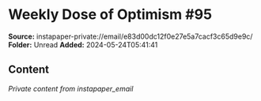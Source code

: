 # Weekly Dose of Optimism #95

**Source:** instapaper-private://email/e83d00dc12f0e27e5a7cacf3c65d9e9c/
**Folder:** Unread
**Added:** 2024-05-24T05:41:41




## Content
*Private content from instapaper_email*

